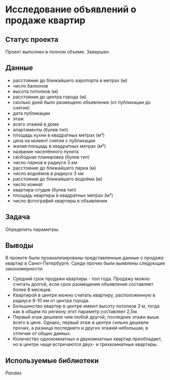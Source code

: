 # Исследование объявлений о продаже квартир

## Статус проекта
Проект выполнен в полном объеме. Завершен.

## Данные

- расстояние до ближайшего аэропорта в метрах (м)
- число балконов
- высота потолков (м)
- расстояние до центра города (м)
- сколько дней было размещено объявление (от публикации до снятия)
- дата публикации
- этаж
- всего этажей в доме
- апартаменты (булев тип)
- площадь кухни в квадратных метрах (м²)
- цена на момент снятия с публикации
- жилая площадь в квадратных метрах (м²)
- название населённого пункта
- свободная планировка (булев тип)
- число парков в радиусе 3 км
- расстояние до ближайшего парка (м)
- число водоёмов в радиусе 3 км
- расстояние до ближайшего водоёма (м)
- число комнат
- квартира-студия (булев тип)
- площадь квартиры в квадратных метрах (м²)
- число фотографий квартиры в объявлении

## Задача
Определить параметры.

## Выводы
В проекте были проанализированы представленные данные о продаже квартир в Санкт-Петербурге. Среди прочих были выявлены следующие закономерности:
- Средний срок продажи квартиры - пол года. Продажу можно считать долгой, если срок размещения объявления составляет более 8 месяцев.
- Квартирой в центре можно считать квартиру, расположенную в радиусе 8-10 км от центра города.
- Большинство квартир в центре имеют высоту потолков 3 м, тогда как в общем по региону этот параметр составляет 2,5м.
- Первый этаж дешевле чем любой другой, последние этажи выше всего в цене. Однако, первый этаж в центре сильно дешевле прочих, а разница последнего и других этажей небольшая, в отличие от общих данных.
- Количество однокомнатных и двукомнатных квартир преобладает, но в центре чаще встречаются двух- и трехкомнатные квартиры.

## Используемые библиотеки
*Pandas*